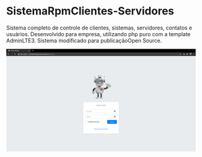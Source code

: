 # SistemaRpmClientes-Servidores
Sistema completo de controle de clientes, sistemas, servidores, contatos e usuários. Desenvolvido para empresa, utilizando php puro com a template AdminLTE3. Sistema modificado para publicaçãoOpen Source.

<img src="/../capturas_readMe/login.png">
